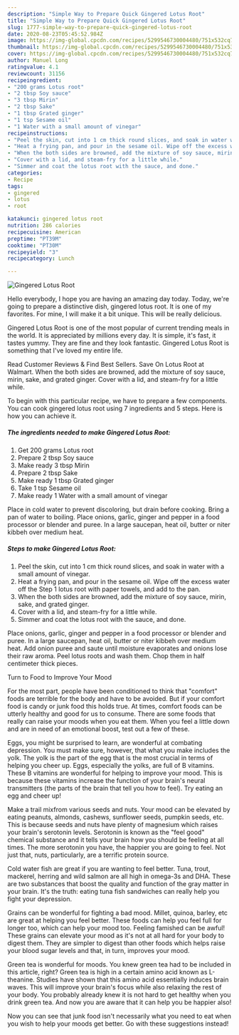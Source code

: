```yaml
---
description: "Simple Way to Prepare Quick Gingered Lotus Root"
title: "Simple Way to Prepare Quick Gingered Lotus Root"
slug: 1777-simple-way-to-prepare-quick-gingered-lotus-root
date: 2020-08-23T05:45:52.984Z
image: https://img-global.cpcdn.com/recipes/5299546730004480/751x532cq70/gingered-lotus-root-recipe-main-photo.jpg
thumbnail: https://img-global.cpcdn.com/recipes/5299546730004480/751x532cq70/gingered-lotus-root-recipe-main-photo.jpg
cover: https://img-global.cpcdn.com/recipes/5299546730004480/751x532cq70/gingered-lotus-root-recipe-main-photo.jpg
author: Manuel Long
ratingvalue: 4.1
reviewcount: 31156
recipeingredient:
- "200 grams Lotus root"
- "2 tbsp Soy sauce"
- "3 tbsp Mirin"
- "2 tbsp Sake"
- "1 tbsp Grated ginger"
- "1 tsp Sesame oil"
- "1 Water with a small amount of vinegar"
recipeinstructions:
- "Peel the skin, cut into 1 cm thick round slices, and soak in water with a small amount of vinegar."
- "Heat a frying pan, and pour in the sesame oil. Wipe off the excess water off the Step 1 lotus root with paper towels, and add to the pan."
- "When the both sides are browned, add the mixture of soy sauce, mirin, sake, and grated ginger."
- "Cover with a lid, and steam-fry for a little while."
- "Simmer and coat the lotus root with the sauce, and done."
categories:
- Recipe
tags:
- gingered
- lotus
- root

katakunci: gingered lotus root 
nutrition: 286 calories
recipecuisine: American
preptime: "PT39M"
cooktime: "PT30M"
recipeyield: "3"
recipecategory: Lunch

---
```



![Gingered Lotus Root](https://img-global.cpcdn.com/recipes/5299546730004480/751x532cq70/gingered-lotus-root-recipe-main-photo.jpg)

Hello everybody, I hope you are having an amazing day today. Today, we're going to prepare a distinctive dish, gingered lotus root. It is one of my favorites. For mine, I will make it a bit unique. This will be really delicious.

Gingered Lotus Root is one of the most popular of current trending meals in the world. It is appreciated by millions every day. It is simple, it's fast, it tastes yummy. They are fine and they look fantastic. Gingered Lotus Root is something that I've loved my entire life.

Read Customer Reviews &amp; Find Best Sellers. Save On Lotus Root at Walmart. When the both sides are browned, add the mixture of soy sauce, mirin, sake, and grated ginger. Cover with a lid, and steam-fry for a little while.


To begin with this particular recipe, we have to prepare a few components. You can cook gingered lotus root using 7 ingredients and 5 steps. Here is how you can achieve it.

<!--inarticleads1-->

##### The ingredients needed to make Gingered Lotus Root:

1. Get 200 grams Lotus root
1. Prepare 2 tbsp Soy sauce
1. Make ready 3 tbsp Mirin
1. Prepare 2 tbsp Sake
1. Make ready 1 tbsp Grated ginger
1. Take 1 tsp Sesame oil
1. Make ready 1 Water with a small amount of vinegar


Place in cold water to prevent discoloring, but drain before cooking. Bring a pan of water to boiling. Place onions, garlic, ginger and pepper in a food processor or blender and puree. In a large saucepan, heat oil, butter or niter kibbeh over medium heat. 

<!--inarticleads2-->

##### Steps to make Gingered Lotus Root:

1. Peel the skin, cut into 1 cm thick round slices, and soak in water with a small amount of vinegar.
1. Heat a frying pan, and pour in the sesame oil. Wipe off the excess water off the Step 1 lotus root with paper towels, and add to the pan.
1. When the both sides are browned, add the mixture of soy sauce, mirin, sake, and grated ginger.
1. Cover with a lid, and steam-fry for a little while.
1. Simmer and coat the lotus root with the sauce, and done.


Place onions, garlic, ginger and pepper in a food processor or blender and puree. In a large saucepan, heat oil, butter or niter kibbeh over medium heat. Add onion puree and saute until moisture evaporates and onions lose their raw aroma. Peel lotus roots and wash them. Chop them in half centimeter thick pieces. 

Turn to Food to Improve Your Mood


For the most part, people have been conditioned to think that "comfort" foods are terrible for the body and have to be avoided. But if your comfort food is candy or junk food this holds true. At times, comfort foods can be utterly healthy and good for us to consume. There are some foods that really can raise your moods when you eat them. When you feel a little down and are in need of an emotional boost, test out a few of these.

Eggs, you might be surprised to learn, are wonderful at combating depression. You must make sure, however, that what you make includes the yolk. The yolk is the part of the egg that is the most crucial in terms of helping you cheer up. Eggs, especially the yolks, are full of B vitamins. These B vitamins are wonderful for helping to improve your mood. This is because these vitamins increase the function of your brain's neural transmitters (the parts of the brain that tell you how to feel). Try eating an egg and cheer up!

Make a trail mixfrom various seeds and nuts. Your mood can be elevated by eating peanuts, almonds, cashews, sunflower seeds, pumpkin seeds, etc. This is because seeds and nuts have plenty of magnesium which raises your brain's serotonin levels. Serotonin is known as the "feel good" chemical substance and it tells your brain how you should be feeling at all times. The more serotonin you have, the happier you are going to feel. Not just that, nuts, particularly, are a terrific protein source.

Cold water fish are great if you are wanting to feel better. Tuna, trout, mackerel, herring and wild salmon are all high in omega-3s and DHA. These are two substances that boost the quality and function of the gray matter in your brain. It's the truth: eating tuna fish sandwiches can really help you fight your depression. 

Grains can be wonderful for fighting a bad mood. Millet, quinoa, barley, etc are great at helping you feel better. These foods can help you feel full for longer too, which can help your mood too. Feeling famished can be awful! These grains can elevate your mood as it's not at all hard for your body to digest them. They are simpler to digest than other foods which helps raise your blood sugar levels and that, in turn, improves your mood.

Green tea is wonderful for moods. You knew green tea had to be included in this article, right? Green tea is high in a certain amino acid known as L-theanine. Studies have shown that this amino acid essentially induces brain waves. This will improve your brain's focus while also relaxing the rest of your body. You probably already knew it is not hard to get healthy when you drink green tea. And now you are aware that it can help you be happier also!

Now you can see that junk food isn't necessarily what you need to eat when you wish to help your moods get better. Go  with  these suggestions  instead!

